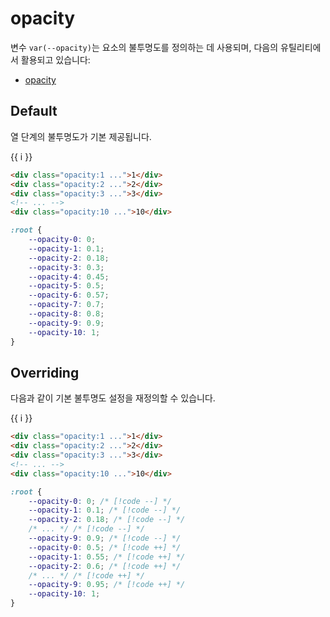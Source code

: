 <script setup>
import ExampleSection from "../components/ExampleSection.vue"
</script>

# opacity

변수 `var(--opacity)`는 요소의 불투명도를 정의하는 데 사용되며, 다음의 유틸리티에서 활용되고 있습니다:

-   [opacity](../utility/opacity.md)

## Default

열 단계의 불투명도가 기본 제공됩니다.

<ExampleSection>
<div class="w:full d:flex flex-wrap:wrap gap:2">
    <div v-for="i in 10"
        class="color:base-1 border-radius:2 bg-color:main-1 w:10 h:10 p:7 d:flex ai:center jc:center"
        :class="`opacity:${i}`">
        {{ i }}
    </div>
</div>
</ExampleSection>

```html
<div class="opacity:1 ...">1</div>
<div class="opacity:2 ...">2</div>
<div class="opacity:3 ...">3</div>
<!-- ... -->
<div class="opacity:10 ...">10</div>
```

```css
:root {
    --opacity-0: 0;
    --opacity-1: 0.1;
    --opacity-2: 0.18;
    --opacity-3: 0.3;
    --opacity-4: 0.45;
    --opacity-5: 0.5;
    --opacity-6: 0.57;
    --opacity-7: 0.7;
    --opacity-8: 0.8;
    --opacity-9: 0.9;
    --opacity-10: 1;
}
```

## Overriding

다음과 같이 기본 불투명도 설정을 재정의할 수 있습니다.

<ExampleSection>
<div class="w:full d:flex flex-wrap:wrap gap:2">
    <div v-for="i in 10"
        class="color:base-1 border-radius:2 bg-color:main-1 w:10 h:10 p:7 d:flex ai:center jc:center"
        :style="`opacity:${0.5 + i * 0.05}`">
        {{ i }}
    </div>
</div>
</ExampleSection>

```html
<div class="opacity:1 ...">1</div>
<div class="opacity:2 ...">2</div>
<div class="opacity:3 ...">3</div>
<!-- ... -->
<div class="opacity:10 ...">10</div>
```

```css
:root {
    --opacity-0: 0; /* [!code --] */
    --opacity-1: 0.1; /* [!code --] */
    --opacity-2: 0.18; /* [!code --] */
    /* ... */ /* [!code --] */
    --opacity-9: 0.9; /* [!code --] */
    --opacity-0: 0.5; /* [!code ++] */
    --opacity-1: 0.55; /* [!code ++] */
    --opacity-2: 0.6; /* [!code ++] */
    /* ... */ /* [!code ++] */
    --opacity-9: 0.95; /* [!code ++] */
    --opacity-10: 1;
}
```
